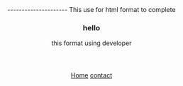 <header>
  <nav>
  <sections>         
                   <abside>
  <article>
  <footboard>
    ---------------------
This use for html format to complete
<header>
     <h1> hello </h1>
     <p> this format using developer </p>
</header>


<nav>
  <a href="#"> Home</a>
  <a href="#"> contact</a>
</nav>
